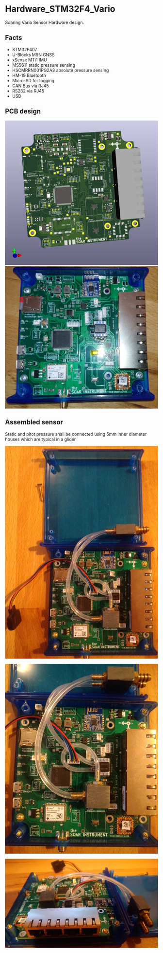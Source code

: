 # Hardware_STM32F4_Vario
Soaring Vario Sensor Hardware design. 

## Facts
- STM32F407
- U-Blocks M9N GNSS
- xSense MTi1 IMU
- MS5611 static pressure sensing
- HSCMRRN001PG2A3 absolute pressure sensing
- HM-19 Bluetooth
- Micro-SD for logging
- CAN Bus via RJ45
- RS232 via RJ45
- USB


## PCB design 
![3D Model](media/3DModel.png)
![Components Soldered Model](media/soldered_components.JPG)


## Assembled sensor
Static and pitot pressure shall be connected using 5mm inner diameter houses which are typical in a glider

![Assembled 1](media/full_assembled_1.JPG)

![Assembled 2](media/full_assembled_2.JPG)

![Assembled 3](media/full_assembled_3.JPG)


